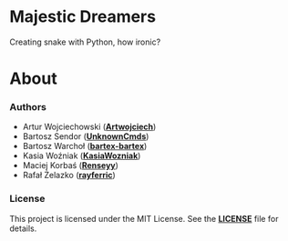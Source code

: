 # Majestic Dreamers

Creating snake with Python, how ironic?

# About

### Authors

- Artur Wojciechowski (**[Artwojciech](https://github.com/Artwojciech)**)
- Bartosz Sendor (**[UnknownCmds](https://github.com/UnknownCmds)**)
- Bartosz Warchoł (**[bartex-bartex](https://github.com/bartex-bartex)**)
- Kasia Woźniak (**[KasiaWozniak](https://github.com/KasiaWozniak)**)
- Maciej Korbaś (**[Renseyy](https://github.com/Renseyy)**)
- Rafał Żelazko (**[rayferric](https://github.com/rayferric)**)

### License

This project is licensed under the MIT License. See the **[LICENSE](LICENSE)** file for details.
